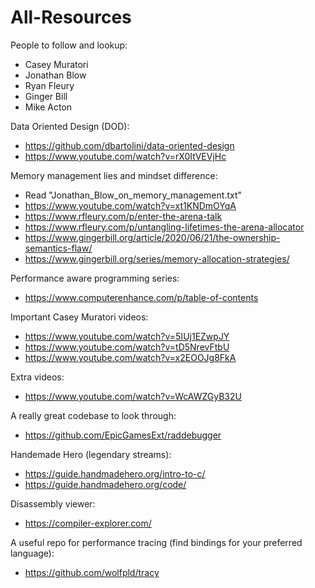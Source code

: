 # All-Resources

People to follow and lookup:
- Casey Muratori
- Jonathan Blow
- Ryan Fleury
- Ginger Bill
- Mike Acton

Data Oriented Design (DOD):
- https://github.com/dbartolini/data-oriented-design
- https://www.youtube.com/watch?v=rX0ItVEVjHc

Memory management lies and mindset difference:
- Read "Jonathan_Blow_on_memory_management.txt"
- https://www.youtube.com/watch?v=xt1KNDmOYqA
- https://www.rfleury.com/p/enter-the-arena-talk
- https://www.rfleury.com/p/untangling-lifetimes-the-arena-allocator
- https://www.gingerbill.org/article/2020/06/21/the-ownership-semantics-flaw/
- https://www.gingerbill.org/series/memory-allocation-strategies/

Performance aware programming series:
- https://www.computerenhance.com/p/table-of-contents

Important Casey Muratori videos:
- https://www.youtube.com/watch?v=5IUj1EZwpJY
- https://www.youtube.com/watch?v=tD5NrevFtbU
- https://www.youtube.com/watch?v=x2EOOJg8FkA

Extra videos:
- https://www.youtube.com/watch?v=WcAWZGyB32U

A really great codebase to look through:
- https://github.com/EpicGamesExt/raddebugger

Handemade Hero (legendary streams):
- https://guide.handmadehero.org/intro-to-c/
- https://guide.handmadehero.org/code/

Disassembly viewer:
- https://compiler-explorer.com/

A useful repo for performance tracing (find bindings for your preferred language):
- https://github.com/wolfpld/tracy
